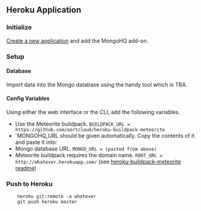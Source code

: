 ## Heroku Application

### Initialize

[Create a new application](https://devcenter.heroku.com/articles/quickstart) and add the MongoHQ add-on.

### Setup

#### Database

Import data into the Mongo database using the handy tool which is TBA.

#### Config Variables

Using either the web interface or the CLI, add the following variables.

* Use the Meteorite buildpack. `BUILDPACK_URL = https://github.com/oortcloud/heroku-buildpack-meteorite`
* `MONGOHQ_URL should be given automatically. Copy the contents of it and paste it into:
* Mongo database URL. `MONGO_URL = (pasted from above)`
* Meteorite buildpack requires the domain name. `ROOT_URL = http://whatever.herokuapp.com/` (see [heroku-buildpack-meteorite readme](https://github.com/oortcloud/heroku-buildpack-meteorite#notes))

### Push to Heroku

        heroku git:remote -a whatever
        git push heroku master
